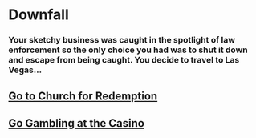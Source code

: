 # Downfall

### Your sketchy business was caught in the spotlight of law enforcement so the only choice you had was to shut it down and escape from being caught. You decide to travel to Las Vegas...

## [Go to Church for Redemption](church.md)
## [Go Gambling at the Casino](casino.md)
